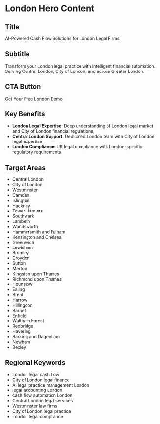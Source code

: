 # London Hero Content

## Title
AI-Powered Cash Flow Solutions for London Legal Firms

## Subtitle
Transform your London legal practice with intelligent financial automation. Serving Central London, City of London, and across Greater London.

## CTA Button
Get Your Free London Demo

## Key Benefits
- **London Legal Expertise**: Deep understanding of London legal market and City of London financial regulations
- **Central London Support**: Dedicated London team with City of London legal expertise
- **London Compliance**: UK legal compliance with London-specific regulatory requirements

## Target Areas
- Central London
- City of London
- Westminster
- Camden
- Islington
- Hackney
- Tower Hamlets
- Southwark
- Lambeth
- Wandsworth
- Hammersmith and Fulham
- Kensington and Chelsea
- Greenwich
- Lewisham
- Bromley
- Croydon
- Sutton
- Merton
- Kingston upon Thames
- Richmond upon Thames
- Hounslow
- Ealing
- Brent
- Harrow
- Hillingdon
- Barnet
- Enfield
- Waltham Forest
- Redbridge
- Havering
- Barking and Dagenham
- Newham
- Bexley

## Regional Keywords
- London legal cash flow
- City of London legal finance
- AI legal practice management London
- legal accounting London
- cash flow automation London
- Central London legal services
- Westminster law firms
- City of London legal practice
- London legal compliance 